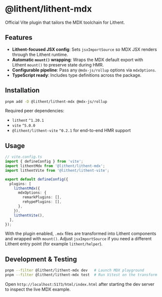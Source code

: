 # @lithent/lithent-mdx

Official Vite plugin that tailors the MDX toolchain for Lithent.

## Features
- **Lithent-focused JSX config**: Sets `jsxImportSource` so MDX JSX renders through the Lithent runtime.
- **Automatic `mount()` wrapping**: Wraps the MDX default export with Lithent `mount()` to preserve state during HMR.
- **Configurable pipeline**: Pass any `@mdx-js/rollup` options via `mdxOptions`.
- **TypeScript ready**: Includes type definitions across the package.

## Installation

```bash
pnpm add -D @lithent/lithent-mdx @mdx-js/rollup
```

Required peer dependencies:
- `lithent` `^1.20.1`
- `vite` `^5.0.0`
- `@lithent/lithent-vite` `^0.2.1` for end-to-end HMR support

## Usage

```ts
// vite.config.ts
import { defineConfig } from 'vite';
import lithentMdx from '@lithent/lithent-mdx';
import lithentVite from '@lithent/lithent-vite';

export default defineConfig({
  plugins: [
    lithentMdx({
      mdxOptions: {
        remarkPlugins: [],
        rehypePlugins: [],
      },
    }),
    lithentVite(),
  ],
});
```

With the plugin enabled, `.mdx` files are transformed into Lithent components and wrapped with `mount()`. Adjust `jsxImportSource` if you need a different Lithent entry point (for example `lithent/helper`).

## Development & Testing

```bash
pnpm --filter @lithent/lithent-mdx dev   # Launch MDX playground
pnpm --filter @lithent/lithent-mdx test  # Run Vitest on the transform helpers
```

Open `http://localhost:5173/html/index.html` after starting the dev server to inspect the live MDX example.
